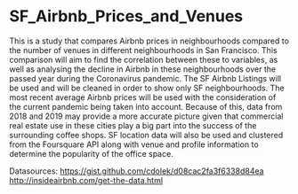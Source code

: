 # SF_Airbnb_Prices_and_Venues
This is a study that compares Airbnb prices in neighbourhoods compared to the number of venues in different neighbourhoods in San Francisco. This comparison will aim to find the correlation between these to variables, as well as analysing the decline in Airbnb in these neighbourhoods over the passed year during the Coronavirus pandemic. The SF Airbnb Listings will be used and will be cleaned in order to show only SF neighbourhoods. The most recent average Airbnb prices will be used with the consideration of the current pandemic being taken into account. Because of this, data from 2018 and 2019 may provide a more accurate picture given that commercial real estate use in these cities play a big part into the success of the surrounding coffee shops. SF location data will also be used and clustered from the Foursquare API along with venue and profile information to determine the popularity of the office space.

Datasources: https://gist.github.com/cdolek/d08cac2fa3f6338d84ea 
http://insideairbnb.com/get-the-data.html
